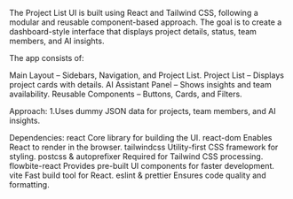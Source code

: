 The Project List UI is built using React and Tailwind CSS, following a modular and reusable component-based approach. The goal is to create a dashboard-style interface that displays project details, status, team members, and AI insights.

The app consists of:

Main Layout – Sidebars, Navigation, and Project List.
Project List – Displays project cards with details.
AI Assistant Panel – Shows insights and team availability.
Reusable Components – Buttons, Cards, and Filters.

Approach:
1.Uses dummy JSON data for projects, team members, and AI insights.

Dependencies:
react	Core library for building the UI.
react-dom Enables React to render in the browser.
tailwindcss	Utility-first CSS framework for styling.
postcss & autoprefixer	Required for Tailwind CSS processing.
flowbite-react	Provides pre-built UI components for faster development.
vite	Fast build tool for React.
eslint & prettier	Ensures code quality and formatting.

